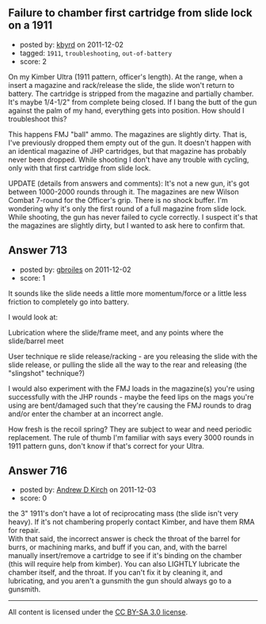 ## Failure to chamber first cartridge from slide lock on a 1911

- posted by: [kbyrd](https://stackexchange.com/users/-1/37-kbyrd) on 2011-12-02
- tagged: `1911`, `troubleshooting`, `out-of-battery`
- score: 2

<p>On my Kimber Ultra (1911 pattern, officer's length). At the range, when a insert a magazine and rack/release the slide, the slide won't return to battery. The cartridge is stripped from the magazine and partially chamber. It's maybe 1/4-1/2" from complete being closed. If I bang the butt of the gun against the palm of my hand, everything gets into position. How should I troubleshoot this?</p>

<p>This happens FMJ "ball" ammo. The magazines are slightly dirty. That is, I've previously dropped them empty out of the gun. It doesn't happen with an identical magazine of JHP cartridges, but that magazine has probably never been dropped. While shooting I don't have any trouble with cycling, only with that first cartridge from slide lock. </p>

<p>UPDATE (details from answers and comments):
It's not a new gun, it's got between 1000-2000 rounds through it.  The magazines are new Wilson Combat 7-round for the Officer's grip. There is no shock buffer. I'm wondering why it's only the first round of a full magazine from slide lock. While shooting, the gun has never failed to cycle correctly. I suspect it's that the magazines are slightly dirty, but I wanted to ask here to confirm that.</p>



## Answer 713

- posted by: [gbroiles](https://stackexchange.com/users/-1/20-gbroiles) on 2011-12-02
- score: 1

<p>It sounds like the slide needs a little more momentum/force or a little less friction to completely go into battery. </p>

<p>I would look at:</p>

<p>Lubrication where the slide/frame meet, and any points where the slide/barrel meet</p>

<p>User technique re slide release/racking - are you releasing the slide with the slide release, or pulling the slide all the way to the rear and releasing (the "slingshot" technique?)</p>

<p>I would also experiment with the FMJ loads in the magazine(s) you're using successfully with the JHP rounds - maybe the feed lips on the mags you're using are bent/damaged such that they're causing the FMJ rounds to drag and/or enter the chamber at an incorrect angle.</p>

<p>How fresh is the recoil spring? They are subject to wear and need periodic replacement. The rule of thumb I'm familiar with says every 3000 rounds in 1911 pattern guns, don't know if that's correct for your Ultra. </p>



## Answer 716

- posted by: [Andrew D Kirch](https://stackexchange.com/users/-1/266-andrew-d-kirch) on 2011-12-03
- score: 0

<p>the 3" 1911's don't have a lot of reciprocating mass (the slide isn't very heavy).  If it's not chambering properly contact Kimber, and have them RMA for repair.<br>
With that said, the incorrect answer is check the throat of the barrel for burrs, or machining marks, and buff if you can, and, with the barrel manually insert/remove a cartridge to see if it's binding on the chamber (this will require help from kimber).  You can also LIGHTLY lubricate the chamber itself, and the throat.
If you can't fix it by cleaning it, and lubricating, and you aren't a gunsmith the gun should always go to a gunsmith.</p>




---

All content is licensed under the [CC BY-SA 3.0 license](https://creativecommons.org/licenses/by-sa/3.0/).
